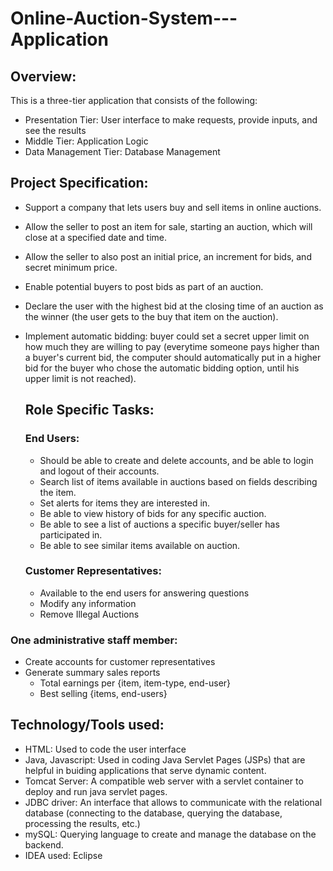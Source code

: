 # Online-Auction-System---Application

## Overview:
This is a three-tier application that consists of the following:
- Presentation Tier: User interface to make requests, provide inputs, and see the results
- Middle Tier: Application Logic
- Data Management Tier: Database Management

## Project Specification:
- Support a company that lets users buy and sell items in online auctions.
- Allow the seller to post an item for sale, starting an auction, which will close at a specified date and time.
- Allow the seller to also post an initial price, an increment for bids, and secret minimum price.
- Enable potential buyers to post bids as part of an auction.
- Declare the user with the highest bid at the closing time of an auction as the winner (the user gets to the buy that item on the auction).
- Implement automatic bidding: buyer could set a secret upper limit on how much they are willing to pay (everytime someone pays higher than a buyer's current bid, the computer should automatically put in a higher bid for the buyer who chose the automatic bidding option, until his upper limit is not reached).

  ## Role Specific Tasks:
  ### End Users:
  - Should be able to create and delete accounts, and be able to login and logout of their accounts.
  - Search list of items available in auctions based on fields describing the item.
  - Set alerts for items they are interested in.
  - Be able to view history of bids for any specific auction.
  - Be able to see a list of auctions a specific buyer/seller has participated in.
  - Be able to see similar items available on auction.
  ### Customer Representatives:
  - Available to the end users for answering questions
  - Modify any information
  - Remove Illegal Auctions
 ### One administrative staff member:
 - Create accounts for customer representatives
 - Generate summary sales reports
   - Total earnings per {item, item-type, end-user}
   - Best selling {items, end-users}
  
  ## Technology/Tools used:
  - HTML: Used to code the user interface
  - Java, Javascript: Used in coding Java Servlet Pages (JSPs) that are helpful in buiding applications that serve dynamic content.
  - Tomcat Server: A compatible web server with a servlet container to deploy and run java servlet pages.
  - JDBC driver: An interface that allows to communicate with the relational database (connecting to the database, querying the database, processing the results, etc.)
  - mySQL: Querying language to create and manage the database on the backend.
  - IDEA used: Eclipse

  

